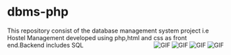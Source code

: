 # dbms-php
This repository consist of  the database management system project i.e Hostel Management developed using  php,html and css as front end.Backend includes SQL
<img align="right" alt="GIF" src="https://github.com/SAMYAKLJAIN/dbms-php/blob/master/page%20images/home1.png" />
<img align="right" alt="GIF" src="https://github.com/SAMYAKLJAIN/dbms-php/blob/master/page%20images/home2.png" />
<img align="right" alt="GIF" src="https://github.com/SAMYAKLJAIN/dbms-php/blob/master/page%20images/home1.png" />
<img align="right" alt="GIF" src="https://github.com/SAMYAKLJAIN/dbms-php/blob/master/page%20images/home1.png" />
